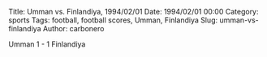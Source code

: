 Title: Umman vs. Finlandiya, 1994/02/01
Date: 1994/02/01 00:00
Category: sports
Tags: football, football scores, Umman, Finlandiya
Slug: umman-vs-finlandiya
Author: carbonero


Umman 1 - 1 Finlandiya
